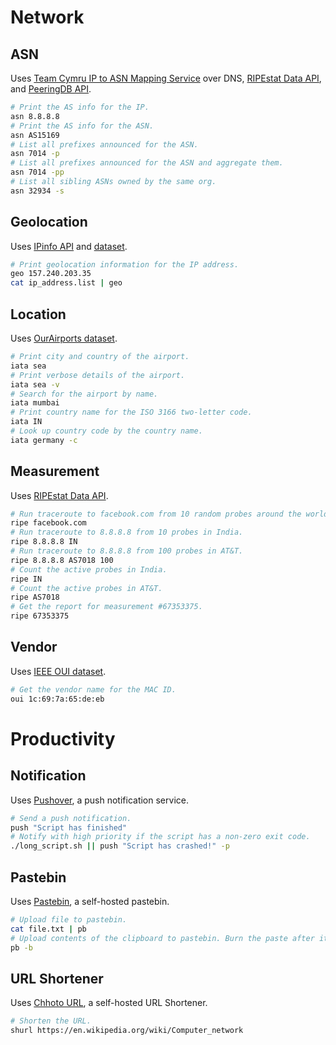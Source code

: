 
# Network

## ASN
Uses [Team Cymru IP to ASN Mapping Service](https://www.team-cymru.com/ip-asn-mapping) over DNS, [RIPEstat Data API](https://stat.ripe.net/docs/02.data-api), and [PeeringDB API](https://www.peeringdb.com/apidocs).
```bash
# Print the AS info for the IP.
asn 8.8.8.8
# Print the AS info for the ASN.
asn AS15169
# List all prefixes announced for the ASN.
asn 7014 -p
# List all prefixes announced for the ASN and aggregate them.
asn 7014 -pp
# List all sibling ASNs owned by the same org.
asn 32934 -s
```

## Geolocation
Uses [IPinfo API](https://ipinfo.io/developers/data-types#geolocation-data) and [dataset](https://ipinfo.io/developers/database-download).
```bash
# Print geolocation information for the IP address.
geo 157.240.203.35
cat ip_address.list | geo
```

## Location
Uses [OurAirports dataset](https://ourairports.com/data).
```bash
# Print city and country of the airport.
iata sea
# Print verbose details of the airport.
iata sea -v
# Search for the airport by name.
iata mumbai
# Print country name for the ISO 3166 two-letter code.
iata IN
# Look up country code by the country name.
iata germany -c
```

## Measurement
Uses [RIPEstat Data API](https://stat.ripe.net/docs/02.data-api).
```bash
# Run traceroute to facebook.com from 10 random probes around the world.
ripe facebook.com
# Run traceroute to 8.8.8.8 from 10 probes in India.
ripe 8.8.8.8 IN
# Run traceroute to 8.8.8.8 from 100 probes in AT&T.
ripe 8.8.8.8 AS7018 100
# Count the active probes in India.
ripe IN
# Count the active probes in AT&T.
ripe AS7018
# Get the report for measurement #67353375.
ripe 67353375
```

## Vendor
Uses [IEEE OUI dataset](https://standards-oui.ieee.org).
```bash
# Get the vendor name for the MAC ID.
oui 1c:69:7a:65:de:eb
```

# Productivity

## Notification
Uses [Pushover](https://pushover.net), a push notification service.
```bash
# Send a push notification.
push "Script has finished"
# Notify with high priority if the script has a non-zero exit code.
./long_script.sh || push "Script has crashed!" -p
```

## Pastebin
Uses [Pastebin](https://github.com/mkaczanowski/pastebin), a self-hosted pastebin.
```bash
# Upload file to pastebin.
cat file.txt | pb
# Upload contents of the clipboard to pastebin. Burn the paste after it's opened once.
pb -b
```

## URL Shortener
Uses [Chhoto URL](https://github.com/SinTan1729/chhoto-url), a self-hosted URL Shortener.
```bash
# Shorten the URL.
shurl https://en.wikipedia.org/wiki/Computer_network
```
